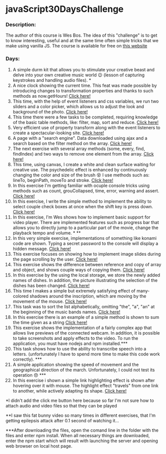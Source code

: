# javaScript30DaysChallenge

### Description:
The author of this course is Wes Bos. The idea of this "challenge" is to get to know interesting, useful and at the same time often simple tricks that we make using vanilla JS. The course is available for free on [this website](https://javascript30.com/)

### Days:
1. A simple durm kit that allows you to stimulate your creative beast and delve into your own creative music world :wink: (lesson of capturing keystrokes and handling audio files). *
2. A nice clock showing the current time. This feat was made possible by introducing changes to transformation properties and thanks to such methods as now.getHours! <a href="https://igorkix.github.io/javaScript30DaysChallenge/2 Clock rotate/index.html">Click here!</a>
3. This time, with the help of event listeners and css variables, we run two sliders and a color picker, which allows us to adjust the look and background of the photo. <a href="https://igorkix.github.io/javaScript30DaysChallenge/3 Playing with css variables/index.html">Click here!</a>
4. This time there were a few tasks to be completed, requiring knowledge of the basic table methods, like: filter, map, sort and reduce. <a href="https://igorkix.github.io/javaScript30DaysChallenge/4 Array reduce, sort, filter, map + trick/index.html">Click here!</a>
5. Very efficient use of property transform along with the event listeners to create a spectacular-looking site. <a href="https://igorkix.github.io/javaScript30DaysChallenge/5 Flex transition/index.html">Click here!</a>
6. A page with a "search engine". Data downloaded using ajax and a search based on the filter method on the array. <a href="https://igorkix.github.io/javaScript30DaysChallenge/6 Ajax Find match/index.html">Click here!</a>
7. The next exercise with several array methods (some, every, find, findIndex) and two ways to remove one element from the array. <a href="https://igorkix.github.io/javaScript30DaysChallenge/7 Array Some every find findIndex slice/index.html">Click here!</a>
8. This time, using canvas, I create a white and clean surface waiting for creative use. The psychedelic effect is enhanced by continuously changing the color and size of the brush :dizzy_face: I use methods such as: lineTo, beginPath, moveTo and stroke. <a href="https://igorkix.github.io/javaScript30DaysChallenge/8 Canvas/index.html">Click here!</a>
9. In this exercise I'm getting familiar with ocuple console tricks using methods such as count, grouCollapsed, time, error, warning and assert. <a href="https://igorkix.github.io/javaScript30DaysChallenge/9 console tricks/index.html">Click here!</a>
10. In this exercise, I write the simple method to implement the ability to select couple check boxes at once when the shift key is press down. <a href="https://igorkix.github.io/javaScript30DaysChallenge/10 checkbox & shift/index.html">Click here!</a>
11. In this exercise, I'm Wes shows how to implement basic support for video player. There are implemented features such as progress bar that allows you to directly jump to a particular part of the movie, change the playback tempo and volume. * **
12. In this very simple exercise, implementations of something like konami code are shown. Typing a secret password to the console will display a hidden message. <a href="https://igorkix.github.io/javaScript30DaysChallenge/12 Key sequence detection/index.html">Click here!</a>
13. This exercise focuses on showing how to implement image slides during the page scrolling by the user. <a href="https://igorkix.github.io/javaScript30DaysChallenge/13 Scrolling with pictures/index.html">Click here!</a>
14. This exercise shows the difference between reference and copy of array and object, and shows couple ways of copying them. <a href="https://igorkix.github.io/javaScript30DaysChallenge/14 Copy of array and object/index.html">Click here!</a>
15. In this exercise by the using the local storage, we store the newly added names of dishes. In addition, the picture illustrating the selection of the dishes has been changed. <a href="https://igorkix.github.io/javaScript30DaysChallenge/15 local storage/index.html">Click here!</a>
16. This time I makes a simple but extremely satisfying effect of many-colored shadows around the inscription, which are moving by the movement of the mouse. <a href="https://igorkix.github.io/javaScript30DaysChallenge/16 Text shadow/index.html">Click here!</a>
17. This task was to sort the list alphabetically, omitting "the", "a", "an" at the beginning of the music bands names. <a href="https://igorkix.github.io/javaScript30DaysChallenge/17 Sorted array of music bands/index.html">Click here!</a>
18. In this exercise there is an example of a simple method is shown to sum the time given as a string <a href="https://igorkix.github.io/javaScript30DaysChallenge/18 Time counting/index.html">Click here!</a>
19. This exercise shows the implementation of a fairly complex app that allows live previews of the connected webcam. In addition, it is possible to take screenshots and apply effects to the video. To run the application, you must have nodejs and npm installed.***
20. This task shows how to use the ability to transcribe speech into a letters. (unfortunately I have to spend more time to make this code work correctly). ***
21. A simple application showing the speed of movement and the geographical direction of the march. Unfortunately, I could not test its operation :disappointed: ***
22. In this exercise i shown a simple link highlighting effect is shown after hovering over it with mouse. The highlight effect "travels" from one link to another, while actively adapting its shape. <a href="https://igorkix.github.io/javaScript30DaysChallenge/22 Follow along links/index.html">Click here!</a>


*I didn't add the click me button here because so far I'm not sure how to attach audio and video files so that they can be played <br />

**I saw this fat bunny video so many times in different exercises, that I'm getting epilepsis attack after 0.1 second of watching it... <br />

***After downloading the files, open the comand line in the folder with the files and enter npm install. When all necessary things are downloaded, enter the npm start which will result with launching the server and opening web browser on local host page.